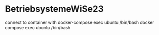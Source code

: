 # BetriebsystemeWiSe23

connect to container with docker-compose exec ubuntu /bin/bash
docker compose exec ubuntu /bin/bash